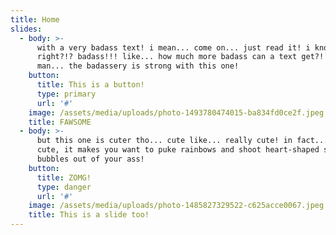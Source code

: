 ```yaml
---
title: Home
slides:
  - body: >-
      with a very badass text! i mean... come on... just read it! i know
      right?!? badass!!! like... how much more badass can a text get?! i tell ya
      man... the badassery is strong with this one!
    button:
      title: This is a button!
      type: primary
      url: '#'
    image: /assets/media/uploads/photo-1493780474015-ba834fd0ce2f.jpeg
    title: FAWSOME
  - body: >-
      but this one is cuter tho... cute like... really cute! in fact... it's so
      cute, it makes you want to puke rainbows and shoot heart-shaped soap
      bubbles out of your ass!
    button:
      title: ZOMG!
      type: danger
      url: '#'
    image: /assets/media/uploads/photo-1485827329522-c625acce0067.jpeg
    title: This is a slide too!
---
```


